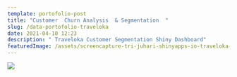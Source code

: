 ```yaml
---
template: portofolio-post
title: "Customer  Churn Analysis  & Segmentation  "
slug: /data-portofolio-traveloka
date: 2021-04-10 12:23
description: " Traveloka Customer Segmentation Shiny Dashboard"
featuredImage: /assets/screencapture-tri-juhari-shinyapps-io-traveloka-2021-04-10-12_25_37.png
---
```

![](/assets/screencapture-tri-juhari-shinyapps-io-traveloka-2021-04-10-12_26_53.png)